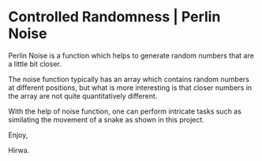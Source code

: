 # Controlled Randomness | Perlin Noise

Perlin Noise is a function which helps to generate random numbers that are a little bit closer.

The noise function typically has an array which contains random numbers at different positions,
but what is more interesting is that closer numbers in the array are not quite quantitatively different.

With the help of noise function, one can perform intricate tasks such as similating the movement of a snake as shown in this project.

Enjoy,

Hirwa.
